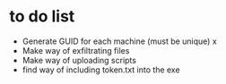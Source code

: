 # to do list 

- Generate GUID for each machine (must be unique) x 
- Make way of exfiltrating files 
- Make way of uploading scripts
- find way of including token.txt into the exe